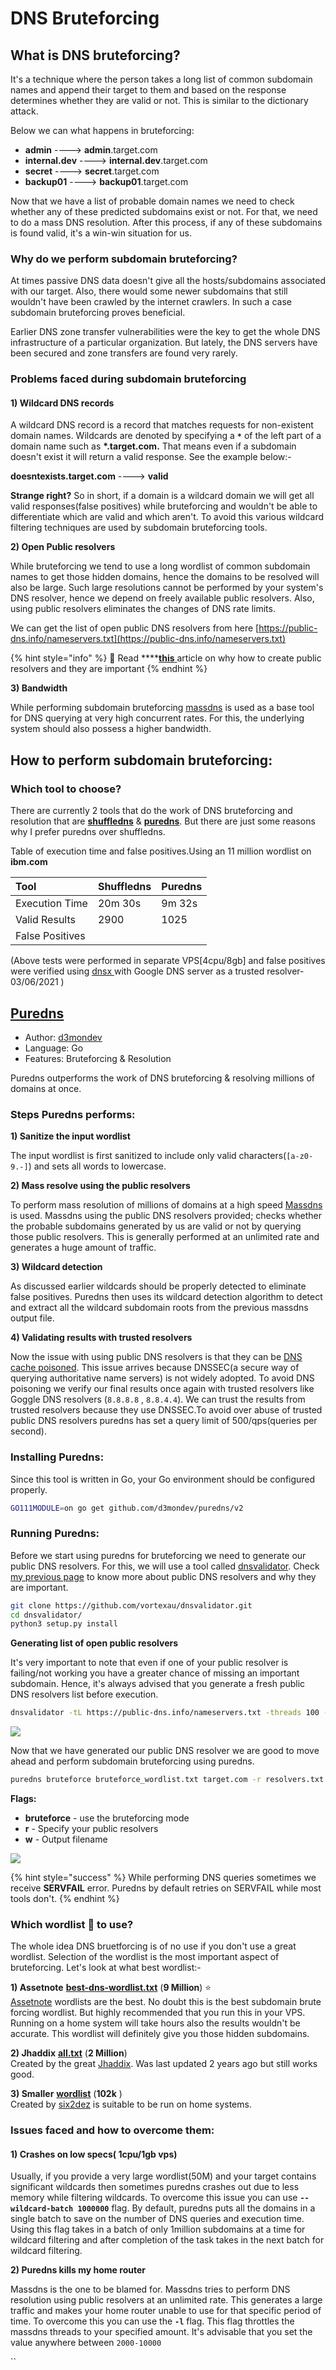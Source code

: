 # DNS Bruteforcing

## What is DNS bruteforcing?

It's a technique where the person takes a long list of common subdomain names and append their target to them and based on the response determines whether they are valid or not. This is similar to the dictionary attack.

Below we can what happens in bruteforcing:

* **admin**            ----&gt;       **admin**.target.com
* **internal.dev**  ----&gt;       **internal.dev**.target.com
* **secret**            ----&gt;       **secret**.target.com
* **backup01**      ----&gt;       **backup01**.target.com

Now that we have a list of probable domain names we need to check whether any of these predicted subdomains exist or not. For that, we need to do a mass DNS resolution. After this process, if any of these subdomains is found valid, it's a win-win situation for us.

### Why do we perform subdomain bruteforcing?

At times passive DNS data doesn't give all the hosts/subdomains associated with our target. Also, there would some newer subdomains that still wouldn't have been crawled by the internet crawlers. In such a case subdomain bruteforcing proves beneficial.

Earlier DNS zone transfer vulnerabilities were the key to get the whole DNS infrastructure of a particular organization. But lately, the DNS servers have been secured and zone transfers are found very rarely.

### Problems faced during subdomain bruteforcing

####  1\) Wildcard DNS records

A wildcard DNS record is a record that matches requests for non-existent domain names. Wildcards are denoted by specifying a **`*`** of the left part of a domain name such as **\*.target.com.** That means even if a subdomain doesn't exist it will return a valid response. See the example below:-

**doesntexists.target.com**    ----&gt;   **valid** 

**Strange right?** So in short, if a domain is a wildcard domain we will get all valid responses\(false positives\) while bruteforcing and wouldn't be able to differentiate which are valid and which aren't. To avoid this various wildcard filtering techniques are used by subdomain bruteforcing tools.

**2\) Open Public resolvers**

While bruteforcing we tend to use a long wordlist of common subdomain names to get those hidden domains, hence the domains to be resolved will also be large. Such large resolutions cannot be performed by your system's DNS resolver, hence we depend on freely available public resolvers. Also, using public resolvers eliminates the changes of DNS rate limits.

We can get the list of open public DNS resolvers from here [https://public-dns.info/nameservers.txt](https://public-dns.info/nameservers.txt)

{% hint style="info" %}
📖 Read ****[**this** ](https://app.gitbook.com/@sidxparab/s/subdomain-enumeration-guide/introduction/prequisites#2-100-accurate-public-dns-resolvers)article on why how to create public resolvers and they are important
{% endhint %}

**3\) Bandwidth**

While performing subdomain bruteforcing [massdns](https://github.com/blechschmidt/massdns) is used as a base tool for DNS querying at very high concurrent rates. For this, the underlying system should also possess a higher bandwidth. 

## How to perform subdomain bruteforcing:

### Which tool to choose?

There are currently 2 tools that do the work of DNS bruteforcing and resolution that are [**shuffledns**](https://github.com/projectdiscovery/shuffledns) & [**puredns**](https://github.com/d3mondev/puredns). But there are just some reasons why I prefer puredns over shuffledns.

Table of execution time and false positives.Using an 11 million wordlist on **ibm.com**

| Tool | Shuffledns | Puredns |
| :--- | :--- | :--- |
| Execution Time | 20m 30s | 9m 32s |
| Valid Results | 2900 | 1025 |
| False Positives |  |  |

\(Above tests were performed in separate VPS\[4cpu/8gb\] and false positives were verified using [dnsx ](https://github.com/projectdiscovery/dnsx)with Google DNS server as a trusted resolver-03/06/2021 \)



## [Puredns](https://github.com/d3mondev/puredns)

* Author: [d3mondev](https://github.com/d3mondev)
* Language: Go
* Features: Bruteforcing & Resolution

Puredns outperforms the work of DNS bruteforcing & resolving millions of domains at once.

### Steps Puredns performs:

**1\) Sanitize the input wordlist**

The input wordlist is first sanitized to include only valid characters\(`[a-z0-9.-]`\) and sets all words to lowercase.

**2\) Mass resolve using the public resolvers**

To perform mass resolution of millions of domains at a high speed  [Massdns](https://github.com/blechschmidt/massdns) is used. Massdns using the public DNS resolvers provided; checks whether the probable subdomains generated by us are valid or not by querying those public resolvers. This is generally performed at an unlimited rate and generates a huge amount of traffic.

**3\) Wildcard detection**

As discussed earlier wildcards should be properly detected to eliminate false positives. Puredns then uses its wildcard detection algorithm to detect and extract all the wildcard subdomain roots from the previous massdns output file.

**4\) Validating results with trusted resolvers**

Now the issue with using public DNS resolvers is that they can be [DNS cache poisoned](https://www.cloudflare.com/en-in/learning/dns/dns-cache-poisoning/). This issue arrives because DNSSEC\(a secure way of querying authoritative name servers\) is not widely adopted. To avoid DNS poisoning we verify our final results once again with trusted resolvers like Goggle DNS resolvers \(`8.8.8.8` , `8.8.4.4`\). We can trust the results from trusted resolvers because they use DNSSEC.To avoid over abuse of trusted public DNS resolvers puredns has set a query limit of 500/qps\(queries per second\).

### Installing Puredns:

Since this tool is written in Go, your Go environment should be configured properly.

```bash
GO111MODULE=on go get github.com/d3mondev/puredns/v2
```

### Running Puredns:

Before we start using puredns for bruteforcing we need to generate our public DNS resolvers. For this, we will use a tool called [dnsvalidator](https://github.com/vortexau/dnsvalidator). Check [my previous page](https://app.gitbook.com/@sidxparab/s/subdomain-enumeration-guide/introduction/prequisites#2-100-accurate-public-dns-resolvers) to know more about public DNS resolvers and why they are important.

```bash
git clone https://github.com/vortexau/dnsvalidator.git
cd dnsvalidator/
python3 setup.py install
```

**Generating list of open public resolvers**

 It's very important to note that even if one of your public resolver is failing/not working you have a greater chance of missing an important subdomain. Hence, it's always advised that you generate a fresh public DNS resolvers list before execution.

```bash
dnsvalidator -tL https://public-dns.info/nameservers.txt -threads 100 -o resolvers.txt
```

![](../.gitbook/assets/dnsvalidator1.png)

Now that we have generated our public DNS resolver we are good to move ahead and perform subdomain bruteforcing using puredns.

```bash
puredns bruteforce bruteforce_wordlist.txt target.com -r resolvers.txt
```

**Flags:**

* **bruteforce** - use the bruteforcing mode
* **r** - Specify your public resolvers
* **w** - Output filename

![](../.gitbook/assets/purednsb.png)

{% hint style="success" %}
While performing DNS queries sometimes we receive **SERVFAIL** error. Puredns by default retries on SERVFAIL while most tools don't.
{% endhint %}

### Which wordlist 📄 to use?

The whole idea DNS bruetforcing is of no use if you don't use a great wordlist. Selection of the wordlist is the most important aspect of bruteforcing. Let's look at what best wordlist:-  
  
**1\) Assetnote** [**best-dns-wordlist.txt**](https://wordlists-cdn.assetnote.io/data/manual/best-dns-wordlist.txt) \(**9 Million**\) ⭐  
[Assetnote](https://wordlists.assetnote.io/) wordlists are the best. No doubt this is the best subdomain brute forcing wordlist. But highly recommended that you run this in your VPS. Running on a home system will take hours also the results wouldn't be accurate. This wordlist will definitely give you those hidden subdomains.

**2\) Jhaddix** [**all.txt**](https://gist.github.com/jhaddix/f64c97d0863a78454e44c2f7119c2a6a) \(**2 Million**\)  
Created by the great [Jhaddix](https://twitter.com/Jhaddix). Was last updated 2 years ago but still works good.

**3\) Smaller** [**wordlist**](https://gist.github.com/six2dez/a307a04a222fab5a57466c51e1569acf/raw) \(**102k** \)  
Created by [six2dez](https://github.com/six2dez) is suitable to be run on home systems.  


### Issues faced and how to overcome them:

#### 1\) Crashes on low specs\( 1cpu/1gb vps\)

Usually, if you provide a very large wordlist\(50M\) and your target contains significant wildcards then sometimes puredns crashes out due to less memory while filtering wildcards. To overcome this issue you can use **`--wildcard-batch 1000000`** flag. By default, puredns puts all the domains in a single batch to save on the number of DNS queries and execution time. Using this flag takes in a batch of only 1million subdomains at a time for wildcard filtering and after completion of the task takes in the next batch for wildcard filtering.

**2\) Puredns kills my home router** 

Massdns is the one to be blamed for. Massdns tries to perform DNS resolution using public resolvers at an unlimited rate. This generates a large traffic and makes your home router unable to use for that specific period of time. To overcome this you can use the **`-l`** flag. This flag throttles the massdns threads to your specified amount. It's advisable that you set the value anywhere between `2000-10000`

\`\`





